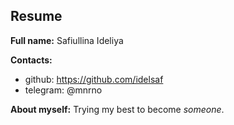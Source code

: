 ## Resume

**Full name:** Safiullina Ideliya

**Contacts:**

- github: https://github.com/idelsaf
- telegram: @mnrno

**About myself:**
Trying my best to become _someone_.
